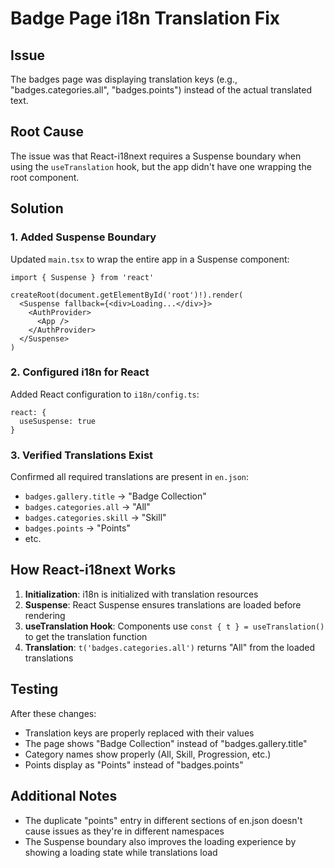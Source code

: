 # Badge Page i18n Translation Fix

## Issue
The badges page was displaying translation keys (e.g., "badges.categories.all", "badges.points") instead of the actual translated text.

## Root Cause
The issue was that React-i18next requires a Suspense boundary when using the `useTranslation` hook, but the app didn't have one wrapping the root component.

## Solution

### 1. Added Suspense Boundary
Updated `main.tsx` to wrap the entire app in a Suspense component:
```tsx
import { Suspense } from 'react'

createRoot(document.getElementById('root')!).render(
  <Suspense fallback={<div>Loading...</div>}>
    <AuthProvider>
      <App />
    </AuthProvider>
  </Suspense>
)
```

### 2. Configured i18n for React
Added React configuration to `i18n/config.ts`:
```tsx
react: {
  useSuspense: true
}
```

### 3. Verified Translations Exist
Confirmed all required translations are present in `en.json`:
- `badges.gallery.title` → "Badge Collection"
- `badges.categories.all` → "All"
- `badges.categories.skill` → "Skill"
- `badges.points` → "Points"
- etc.

## How React-i18next Works

1. **Initialization**: i18n is initialized with translation resources
2. **Suspense**: React Suspense ensures translations are loaded before rendering
3. **useTranslation Hook**: Components use `const { t } = useTranslation()` to get the translation function
4. **Translation**: `t('badges.categories.all')` returns "All" from the loaded translations

## Testing
After these changes:
- Translation keys are properly replaced with their values
- The page shows "Badge Collection" instead of "badges.gallery.title"
- Category names show properly (All, Skill, Progression, etc.)
- Points display as "Points" instead of "badges.points"

## Additional Notes
- The duplicate "points" entry in different sections of en.json doesn't cause issues as they're in different namespaces
- The Suspense boundary also improves the loading experience by showing a loading state while translations load
